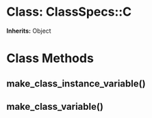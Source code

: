 # Class: ClassSpecs::C
**Inherits:** Object
    



# Class Methods
## make_class_instance_variable() [](#method-c-make_class_instance_variable)
## make_class_variable() [](#method-c-make_class_variable)

